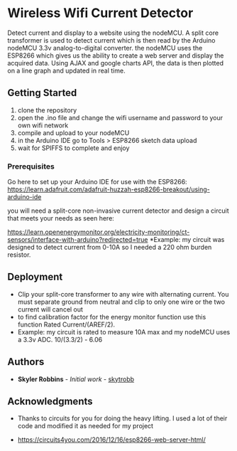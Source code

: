 # Wireless Wifi Current Detector

Detect current and display to a website using the nodeMCU. A split core transformer is used to detect current which 
is then read by the Arduino nodeMCU 3.3v analog-to-digital converter. the nodeMCU uses the ESP8266 which gives us the ability to create
a web server and display the acquired data. Using AJAX and google charts API, the data is then plotted on a line graph and updated in 
real time. 

## Getting Started

1. clone the repository
2. open the .ino file and change the wifi username and password to your own wifi network
3. compile and upload to your nodeMCU
4. in the Arduino IDE go to Tools > ESP8266 sketch data upload
5. wait for SPIFFS to complete and enjoy

### Prerequisites

Go here to set up your Arduino IDE for use with the ESP8266:
https://learn.adafruit.com/adafruit-huzzah-esp8266-breakout/using-arduino-ide

you will need a split-core non-invasive current detector and design a circuit that meets your needs as seen here:

https://learn.openenergymonitor.org/electricity-monitoring/ct-sensors/interface-with-arduino?redirected=true
*Example: my circuit was designed to detect current from 0-10A so I needed a 220 ohm burden resistor.


## Deployment

* Clip your split-core transformer to any wire with alternating current. You must separate ground from neutral and clip to only one wire or the two current will cancel out
* to find calibration factor for the energy monitor function use this function Rated Current/(AREF/2).
* Example: my circuit is rated to measure 10A max and my nodeMCU uses a 3.3v ADC. 10/(3.3/2) - 6.06


## Authors

* **Skyler Robbins** - *Initial work* - [skytrobb](https://github.com/skytrobb)


## Acknowledgments

* Thanks to circuits for you for doing the heavy lifting. I used a lot of their code and modified it as needed for my project

* https://circuits4you.com/2016/12/16/esp8266-web-server-html/


